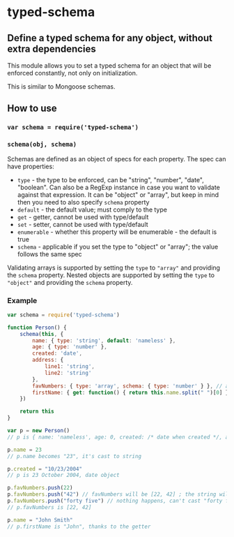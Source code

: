 # typed-schema

## Define a typed schema for any object, without extra dependencies

This module allows you to set a typed schema for an object that will be enforced constantly, not only on initialization. 

This is similar to Mongoose schemas.

## How to use

### ``var schema = require('typed-schema')``

### ``schema(obj, schema)``

Schemas are defined as an object of specs for each property. The spec can have properties:

* `type` - the type to be enforced, can be "string", "number", "date", "boolean". Can also be a RegExp instance in case you want to validate against that expression. It can be "object" or "array", but keep in mind then you need to also specify `schema` property
* `default` - the default value; must comply to the type
* `get` - getter, cannot be used with type/default
* `set` - setter, cannot be used with type/default
* `enumerable` - whether this property will be enumerable - the default is true
* `schema` - applicable if you set the type to "object" or "array"; the value follows the same spec

Validating arrays is supported by setting the `type` to `"array"` and providing the `schema` property.
Nested objects are supported by setting the `type` to `"object"` and providing the `schema` property.

### Example

```javascript
var schema = require('typed-schema')

function Person() {
	schema(this, {
		name: { type: 'string', default: 'nameless' },
		age: { type: 'number' },
		created: 'date',
		address: {
			line1: 'string',
			line2: 'string'
		},
		favNumbers: { type: 'array', schema: { type: 'number' } }, // array of numbers
		firstName: { get: function() { return this.name.split(" ")[0] } } // getter
	})

	return this
}

var p = new Person()
// p is { name: 'nameless', age: 0, created: /* date when created */, address: { line1: "", line2: "" }, favNumbers: [] }

p.name = 23
// p.name becomes "23", it's cast to string

p.created = "10/23/2004"
// p is 23 October 2004, date object

p.favNumbers.push(22)
p.favNumbers.push("42") // favNumbers will be [22, 42] ; the string will be cast to a number
p.favNumbers.push("forty five") // nothing happens, can't cast "forty five" to number
// p.favNumbers is [22, 42]

p.name = "John Smith"
// p.firstName is "John", thanks to the getter
```


